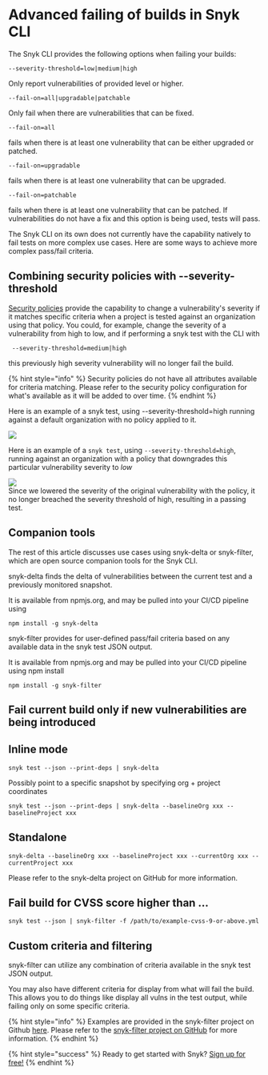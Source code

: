 # Advanced failing of builds in Snyk CLI

The Snyk CLI provides the following options when failing your builds:

```text
--severity-threshold=low|medium|high
```

Only report vulnerabilities of provided level or higher.

```text
--fail-on=all|upgradable|patchable
```

Only fail when there are vulnerabilities that can be fixed.

```text
--fail-on=all
```

fails when there is at least one vulnerability that can be either upgraded or patched.

```text
--fail-on=upgradable
```

fails when there is at least one vulnerability that can be upgraded.

```text
--fail-on=patchable
```

fails when there is at least one vulnerability that can be patched. If vulnerabilities do not have a fix and this option is being used, tests will pass.

The Snyk CLI on its own does not currently have the capability natively to fail tests on more complex use cases. Here are some ways to achieve more complex pass/fail criteria.

## Combining security policies with --severity-threshold

[Security policies](fixing-and-prioritizing-issues/policies/) provide the capability to change a vulnerability's severity if it matches specific criteria when a project is tested against an organization using that policy. You could, for example, change the severity of a vulnerability from high to low, and if performing a snyk test with the CLI with

```text
 --severity-threshold=medium|high
```

this previously high severity vulnerability will no longer fail the build.

{% hint style="info" %}
Security policies do not have all attributes available for criteria matching. Please refer to the security policy configuration for what's available as it will be added to over time.
{% endhint %}

Here is an example of a snyk test, using --severity-threshold=high running against a default organization with no policy applied to it.

![](https://gblobscdn.gitbook.com/assets%2F-MVXKdrh-jY3KDGPs8lQ%2F-MZT_W3O1oFyMAzF9g3s%2F-MZTrc0D6NjT6VlS1jmU%2Fimage.png?alt=media&token=27e0ee8c-147f-4942-ada4-08de07f67c40)

Here is an example of a `snyk test`, using `--severity-threshold=high`, running against an organization with a policy that downgrades this particular vulnerability severity to _low_

![](https://gblobscdn.gitbook.com/assets%2F-MVXKdrh-jY3KDGPs8lQ%2F-MZT_W3O1oFyMAzF9g3s%2F-MZTuPF3Uat7DSSnTKFD%2Fimage.png?alt=media&token=914fd76f-bd9f-4170-8d96-b32026ae19ee/)  
Since we lowered the severity of the original vulnerability with the policy, it no longer breached the severity threshold of high, resulting in a passing test.

## Companion tools

The rest of this article discusses use cases using snyk-delta or snyk-filter, which are open source companion tools for the Snyk CLI.

snyk-delta finds the delta of vulnerabilities between the current test and a previously monitored snapshot.

It is available from npmjs.org, and may be pulled into your CI/CD pipeline using

```text
npm install -g snyk-delta
```

snyk-filter provides for user-defined pass/fail criteria based on any available data in the snyk test JSON output.

It is available from npmjs.org and may be pulled into your CI/CD pipeline using npm install

```text
npm install -g snyk-filter
```

## Fail current build only if new vulnerabilities are being introduced

## Inline mode

```text
snyk test --json --print-deps | snyk-delta
```

Possibly point to a specific snapshot by specifying org + project coordinates

```text
snyk test --json --print-deps | snyk-delta --baselineOrg xxx --baselineProject xxx
```

## Standalone

```text
snyk-delta --baselineOrg xxx --baselineProject xxx --currentOrg xxx --currentProject xxx
```

Please refer to the snyk-delta project on GitHub for more information.

## Fail build for CVSS score higher than ...

```text
snyk test --json | snyk-filter -f /path/to/example-cvss-9-or-above.yml
```

## Custom criteria and filtering

snyk-filter can utilize any combination of criteria available in the snyk test JSON output.

You may also have different criteria for display from what will fail the build. This allows you to do things like display all vulns in the test output, while failing only on some specific criteria.

{% hint style="info" %}
Examples are provided in the snyk-filter project on Github [here](https://github.com/snyk-tech-services/snyk-filter/). Please refer to the [snyk-filter project on GitHub](https://github.com/snyk-tech-services/snyk-filter/) for more information.
{% endhint %}

{% hint style="success" %}
Ready to get started with Snyk? [Sign up for free!](https://snyk.io/login?cta=sign-up&loc=footer&page=support_docs_page)
{% endhint %}

